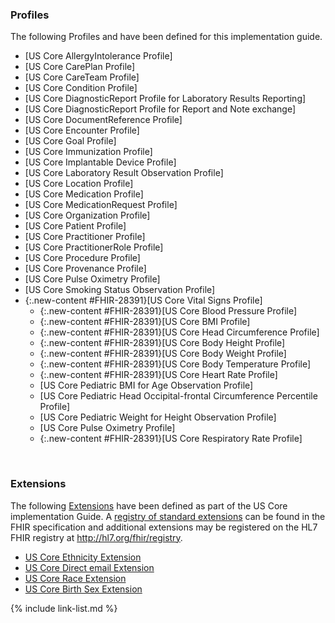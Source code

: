 
### Profiles

The following Profiles and have been defined for this implementation guide.

<!-- {% raw %}
{% include list-simple-profiles.xhtml %}
{% endraw %} -->


- [US Core AllergyIntolerance Profile]
- [US Core CarePlan Profile]
- [US Core CareTeam Profile]
- [US Core Condition Profile]
- [US Core DiagnosticReport Profile for Laboratory Results Reporting]
- [US Core DiagnosticReport Profile for Report and Note exchange]
- [US Core DocumentReference Profile]
- [US Core Encounter Profile]
- [US Core Goal Profile]
- [US Core Immunization Profile]
- [US Core Implantable Device Profile]
- [US Core Laboratory Result Observation Profile]
- [US Core Location Profile]
- [US Core Medication Profile]
- [US Core MedicationRequest Profile]
- [US Core Organization Profile]
- [US Core Patient Profile]
- [US Core Practitioner Profile]
- [US Core PractitionerRole Profile]
- [US Core Procedure Profile]
- [US Core Provenance Profile]
- [US Core Pulse Oximetry Profile]
- [US Core Smoking Status Observation Profile]
- {:.new-content #FHIR-28391}[US Core Vital Signs Profile]
  - {:.new-content #FHIR-28391}[US Core Blood Pressure Profile]
  - {:.new-content #FHIR-28391}[US Core BMI Profile]
  - {:.new-content #FHIR-28391}[US Core Head Circumference Profile]
  - {:.new-content #FHIR-28391}[US Core Body Height Profile]
  - {:.new-content #FHIR-28391}[US Core Body Weight Profile]
  - {:.new-content #FHIR-28391}[US Core Body Temperature Profile]
  - {:.new-content #FHIR-28391}[US Core Heart Rate Profile]
  - [US Core Pediatric BMI for Age Observation Profile]
  - [US Core Pediatric Head Occipital-frontal Circumference Percentile
  Profile]
  - [US Core Pediatric Weight for Height Observation Profile]
  - [US Core Pulse Oximetry Profile]
  - {:.new-content #FHIR-28391}[US Core Respiratory Rate Profile]


<!--
- In addition US Core uses the [Vital Signs Profile] from the FHIR Specification.  The expanded US Core [Vital Signs Quick Start] section provides guidance on vital signs search.
-->


<br />

### Extensions

The following [Extensions]({{site.data.fhir.path}}extensibility.html) have been defined as part of the US Core implementation Guide. A [registry of standard extensions]({{site.data.fhir.path}}extensibility-registry.html) can be found in the FHIR specification and additional extensions may be registered on the HL7 FHIR registry at <http://hl7.org/fhir/registry>.

<!-- {% raw %}
{% include list-simple-extensions.xhtml %}
{% endraw %} -->

- [US Core Ethnicity Extension](StructureDefinition-us-core-ethnicity.html)
- [US Core Direct email Extension](StructureDefinition-us-core-direct.html)
- [US Core Race Extension](StructureDefinition-us-core-race.html)
- [US Core Birth Sex Extension](StructureDefinition-us-core-birthsex.html)

{% include link-list.md %}

<br />
